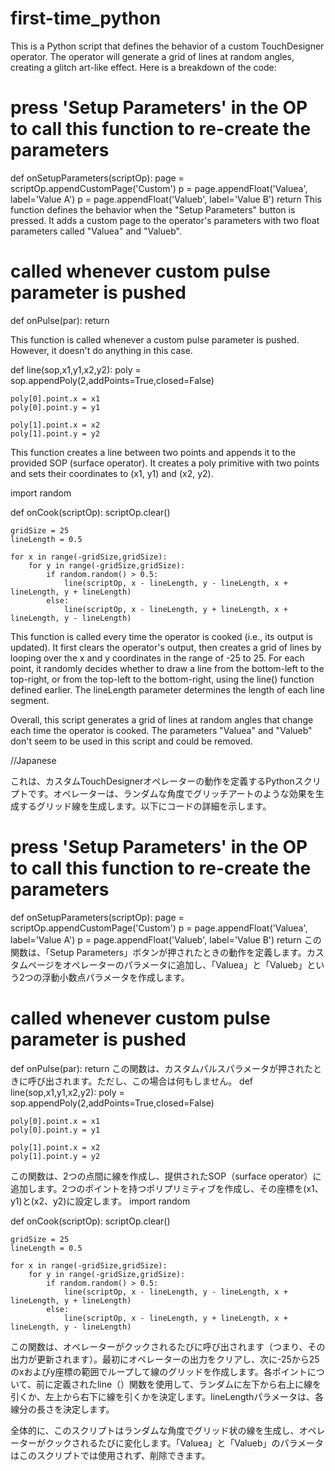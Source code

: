 # first-time_python

This is a Python script that defines the behavior of a custom TouchDesigner operator. The operator will generate a grid of lines at random angles, creating a glitch art-like effect. Here is a breakdown of the code:

# press 'Setup Parameters' in the OP to call this function to re-create the parameters
def onSetupParameters(scriptOp):
	page = scriptOp.appendCustomPage('Custom')
	p = page.appendFloat('Valuea', label='Value A')
	p = page.appendFloat('Valueb', label='Value B')
	return
This function defines the behavior when the "Setup Parameters" button is pressed. It adds a custom page to the operator's parameters with two float parameters called "Valuea" and "Valueb".

# called whenever custom pulse parameter is pushed
def onPulse(par):
	return

This function is called whenever a custom pulse parameter is pushed. However, it doesn't do anything in this case.

def line(sop,x1,y1,x2,y2):
	poly = sop.appendPoly(2,addPoints=True,closed=False)
	
	poly[0].point.x = x1
	poly[0].point.y = y1
	
	poly[1].point.x = x2
	poly[1].point.y = y2

This function creates a line between two points and appends it to the provided SOP (surface operator). It creates a poly primitive with two points and sets their coordinates to (x1, y1) and (x2, y2).

import random

def onCook(scriptOp):
	scriptOp.clear()
	
	gridSize = 25
	lineLength = 0.5 
	
	for x in range(-gridSize,gridSize):
		for y in range(-gridSize,gridSize):
			if random.random() > 0.5:
				line(scriptOp, x - lineLength, y - lineLength, x + lineLength, y + lineLength) 
			else: 
				line(scriptOp, x - lineLength, y + lineLength, x + lineLength, y - lineLength)

This function is called every time the operator is cooked (i.e., its output is updated). It first clears the operator's output, then creates a grid of lines by looping over the x and y coordinates in the range of -25 to 25. For each point, it randomly decides whether to draw a line from the bottom-left to the top-right, or from the top-left to the bottom-right, using the line() function defined earlier. The lineLength parameter determines the length of each line segment.

Overall, this script generates a grid of lines at random angles that change each time the operator is cooked. The parameters "Valuea" and "Valueb" don't seem to be used in this script and could be removed.

//Japanese

これは、カスタムTouchDesignerオペレーターの動作を定義するPythonスクリプトです。オペレーターは、ランダムな角度でグリッチアートのような効果を生成するグリッド線を生成します。以下にコードの詳細を示します。
# press 'Setup Parameters' in the OP to call this function to re-create the parameters
def onSetupParameters(scriptOp):
    page = scriptOp.appendCustomPage('Custom')
    p = page.appendFloat('Valuea', label='Value A')
    p = page.appendFloat('Valueb', label='Value B')
    return
この関数は、「Setup Parameters」ボタンが押されたときの動作を定義します。カスタムページをオペレーターのパラメータに追加し、「Valuea」と「Valueb」という2つの浮動小数点パラメータを作成します。
# called whenever custom pulse parameter is pushed
def onPulse(par):
    return
この関数は、カスタムパルスパラメータが押されたときに呼び出されます。ただし、この場合は何もしません。
def line(sop,x1,y1,x2,y2):
    poly = sop.appendPoly(2,addPoints=True,closed=False)
    
    poly[0].point.x = x1
    poly[0].point.y = y1
    
    poly[1].point.x = x2
    poly[1].point.y = y2

この関数は、2つの点間に線を作成し、提供されたSOP（surface operator）に追加します。2つのポイントを持つポリプリミティブを作成し、その座標を(x1、y1)と(x2、y2)に設定します。
import random

def onCook(scriptOp):
    scriptOp.clear()
    
    gridSize = 25
    lineLength = 0.5 
    
    for x in range(-gridSize,gridSize):
        for y in range(-gridSize,gridSize):
            if random.random() > 0.5:
                line(scriptOp, x - lineLength, y - lineLength, x + lineLength, y + lineLength) 
            else: 
                line(scriptOp, x - lineLength, y + lineLength, x + lineLength, y - lineLength)

この関数は、オペレーターがクックされるたびに呼び出されます（つまり、その出力が更新されます）。最初にオペレーターの出力をクリアし、次に-25から25のxおよびy座標の範囲でループして線のグリッドを作成します。各ポイントについて、前に定義されたline（）関数を使用して、ランダムに左下から右上に線を引くか、左上から右下に線を引くかを決定します。lineLengthパラメータは、各線分の長さを決定します。

全体的に、このスクリプトはランダムな角度でグリッド状の線を生成し、オペレーターがクックされるたびに変化します。「Valuea」と「Valueb」のパラメータはこのスクリプトでは使用されず、削除できます。
